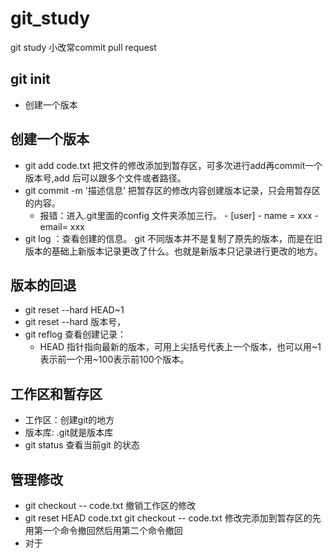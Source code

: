 # git_study
git study 小改常commit pull request
## git init
- 创建一个版本
## 创建一个版本
- git add code.txt  把文件的修改添加到暂存区，可多次进行add再commit一个版本号,add 后可以跟多个文件或者路径。
- git commit -m '描述信息'  把暂存区的修改内容创建版本记录，只会用暂存区的内容。
  - 报错：进入.git里面的config 文件夹添加三行。
         - [user]
         - name = xxx
         - email= xxx
- git log ：查看创建的信息。
git 不同版本并不是复制了原先的版本，而是在旧版本的基础上新版本记录更改了什么。也就是新版本只记录进行更改的地方。
## 版本的回退
- git reset --hard HEAD~1
- git reset --hard 版本号，
- git reflog 查看创建记录：
  - HEAD 指针指向最新的版本，可用上尖括号代表上一个版本，也可以用~1表示前一个用~100表示前100个版本。
## 工作区和暂存区
- 工作区：创建git的地方
- 版本库: .git就是版本库
- git status 查看当前git 的状态
## 管理修改
- git checkout -- code.txt 撤销工作区的修改
- git reset HEAD code.txt  git checkout -- code.txt 修改完添加到暂存区的先用第一个命令撤回然后用第二个命令撤回
- 对于
